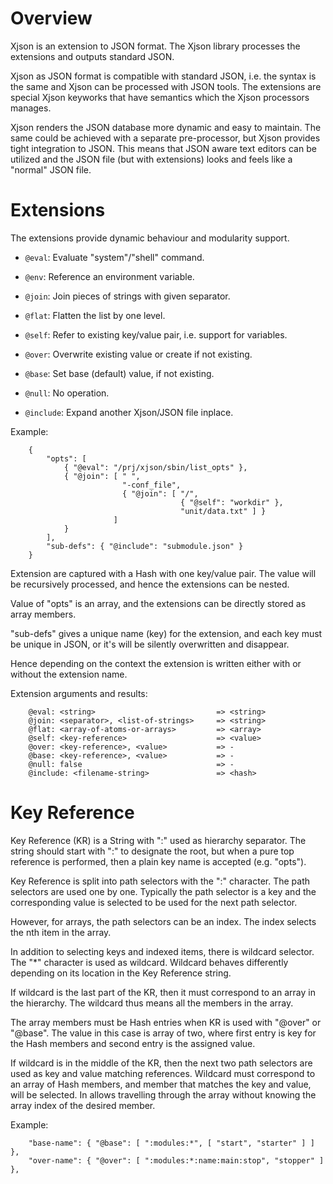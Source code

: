 # Overview

Xjson is an extension to JSON format. The Xjson library processes the
extensions and outputs standard JSON.

Xjson as JSON format is compatible with standard JSON, i.e. the syntax
is the same and Xjson can be processed with JSON tools. The extensions
are special Xjson keyworks that have semantics which the Xjson
processors manages.

Xjson renders the JSON database more dynamic and easy to maintain. The
same could be achieved with a separate pre-processor, but Xjson
provides tight integration to JSON. This means that JSON aware text
editors can be utilized and the JSON file (but with extensions) looks
and feels like a "normal" JSON file.


# Extensions

The extensions provide dynamic behaviour and modularity support.

* `@eval`: Evaluate "system"/"shell" command.

* `@env`:  Reference an environment variable.

* `@join`: Join pieces of strings with given separator.

* `@flat`: Flatten the list by one level.

* `@self`: Refer to existing key/value pair, i.e. support for variables.

* `@over`: Overwrite existing value or create if not existing.

* `@base`: Set base (default) value, if not existing.

* `@null`: No operation.

* `@include`: Expand another Xjson/JSON file inplace.


Example:

```
    {
        "opts": [
            { "@eval": "/prj/xjson/sbin/list_opts" },
            { "@join": [ " ",
                         "-conf_file",
                         { "@join": [ "/",
                                      { "@self": "workdir" },
                                      "unit/data.txt" ] }
                       ]
            }
        ],
        "sub-defs": { "@include": "submodule.json" }
    }

```

Extension are captured with a Hash with one key/value pair. The value
will be recursively processed, and hence the extensions can be nested.

Value of "opts" is an array, and the extensions can be directly stored
as array members.

"sub-defs" gives a unique name (key) for the extension, and each key
must be unique in JSON, or it's will be silently overwritten and
disappear.

Hence depending on the context the extension is written either with or
without the extension name.

Extension arguments and results:

```
    @eval: <string>                           => <string>
    @join: <separator>, <list-of-strings>     => <string>
    @flat: <array-of-atoms-or-arrays>         => <array>
    @self: <key-reference>                    => <value>
    @over: <key-reference>, <value>           => -
    @base: <key-reference>, <value>           => -
    @null: false                              => -
    @include: <filename-string>               => <hash>

```

# Key Reference

Key Reference (KR) is a String with ":" used as hierarchy
separator. The string should start with ":" to designate the root, but
when a pure top reference is performed, then a plain key name is
accepted (e.g. "opts").

Key Reference is split into path selectors with the ":" character. The
path selectors are used one by one. Typically the path selector is a
key and the corresponding value is selected to be used for the next
path selector.

However, for arrays, the path selectors can be an index. The index
selects the nth item in the array.

In addition to selecting keys and indexed items, there is wildcard
selector. The "*" character is used as wildcard. Wildcard behaves
differently depending on its location in the Key Reference string.

If wildcard is the last part of the KR, then it must correspond to an
array in the hierarchy. The wildcard thus means all the members in the
array.

The array members must be Hash entries when KR is used with "@over" or
"@base". The value in this case is array of two, where first entry is
key for the Hash members and second entry is the assigned value.

If wildcard is in the middle of the KR, then the next two path
selectors are used as key and value matching references. Wildcard must
correspond to an array of Hash members, and member that matches the
key and value, will be selected. In allows travelling through the
array without knowing the array index of the desired member.

Example:

```
    "base-name": { "@base": [ ":modules:*", [ "start", "starter" ] ] },
    "over-name": { "@over": [ ":modules:*:name:main:stop", "stopper" ] },
```
